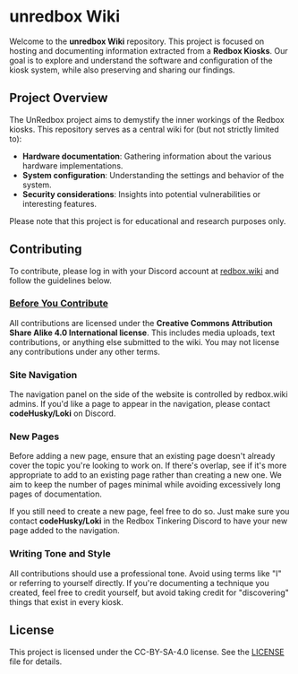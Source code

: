 # unredbox Wiki

Welcome to the **unredbox Wiki** repository. This project is focused on hosting and documenting information extracted from a **Redbox Kiosks**. Our goal is to explore and understand the software and configuration of the kiosk system, while also preserving and sharing our findings.

## Project Overview

The UnRedbox project aims to demystify the inner workings of the Redbox kiosks. This repository serves as a central wiki for (but not strictly limited to):

- **Hardware documentation**: Gathering information about the various hardware implementations.
- **System configuration**: Understanding the settings and behavior of the system.
- **Security considerations**: Insights into potential vulnerabilities or interesting features.

Please note that this project is for educational and research purposes only.


## Contributing

To contribute, please log in with your Discord account at [redbox.wiki](https://redbox.wiki) and follow the guidelines below.

### [Before You Contribute](https://redbox.wiki/en/contributing)

All contributions are licensed under the **Creative Commons Attribution Share Alike 4.0 International license**. This includes media uploads, text contributions, or anything else submitted to the wiki. You may not license any contributions under any other terms.

### Site Navigation

The navigation panel on the side of the website is controlled by redbox.wiki admins. If you'd like a page to appear in the navigation, please contact **codeHusky/Loki** on Discord.

### New Pages

Before adding a new page, ensure that an existing page doesn't already cover the topic you're looking to work on. If there's overlap, see if it's more appropriate to add to an existing page rather than creating a new one. We aim to keep the number of pages minimal while avoiding excessively long pages of documentation.

If you still need to create a new page, feel free to do so. Just make sure you contact **codeHusky/Loki** in the Redbox Tinkering Discord to have your new page added to the navigation.

### Writing Tone and Style

All contributions should use a professional tone. Avoid using terms like "I" or referring to yourself directly. If you're documenting a technique you created, feel free to credit yourself, but avoid taking credit for "discovering" things that exist in every kiosk.

## License

This project is licensed under the CC-BY-SA-4.0 license. See the [LICENSE](LICENSE.txt) file for details.
